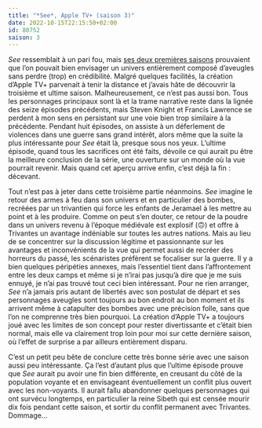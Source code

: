 ```yaml
---
title: "*See*, Apple TV+ (saison 3)"
date: 2022-10-15T22:15:50+02:00
id: 80752 
saison: 3
---
```


*See* ressemblait à un pari fou, mais [ses deux premières saisons](https://voiretmanger.fr/see-knight-lawrence-apple-tv/) prouvaient que l’on pouvait bien envisager un univers entièrement composé d’aveugles sans perdre (trop) en crédibilité. Malgré quelques facilités, la création d’Apple TV+ parvenait à tenir la distance et j’avais hâte de découvrir la troisième et ultime saison. Malheureusement, ce n’est pas aussi bon. Tous les personnages principaux sont là et la trame narrative reste dans la lignée des seize épisodes précédents, mais Steven Knight et Francis Lawrence se perdent à mon sens en persistant sur une voie bien trop similaire à la précédente. Pendant huit épisodes, on assiste à un déferlement de violences dans une guerre sans grand intérêt, alors même que la suite la plus intéressante pour *See* était là, presque sous nos yeux. L’ultime épisode, quand tous les sacrifices ont été faits, dévoile ce qui aurait pu être la meilleure conclusion de la série, une ouverture sur un monde où la vue pourrait revenir. Mais quand cet aperçu arrive enfin, c’est déjà la fin : décevant.

Tout n’est pas à jeter dans cette troisième partie néanmoins. *See* imagine le retour des armes à feu dans son univers et en particulier des bombes, recréées par un trivantien qui force les enfants de Jeramael à les mettre au point et à les produire. Comme on peut s’en douter, ce retour de la poudre dans un univers revenu à l’époque médiévale est explosif (🙃) et offre à Trivantes un avantage indéniable sur toutes les autres nations. Mais au lieu de se concentrer sur la discussion légitime et passionnante sur les avantages et inconvénients de la vue qui permet aussi de recréer des horreurs du passé, les scénaristes préfèrent se focaliser sur la guerre. Il y a bien quelques péripéties annexes, mais l’essentiel tient dans l’affrontement entre les deux camps et même si je n’irai pas jusqu’à dire que je me suis ennuyé, je n’ai pas trouvé tout ceci bien intéressant. Pour ne rien arranger, *See* n’a jamais pris autant de libertés avec son postulat de départ et ses personnages aveugles sont toujours au bon endroit au bon moment et ils arrivent même à catapulter des bombes avec une précision folle, sans que l’on ne comprenne très bien pourquoi. La création d’Apple TV+ a toujours joué avec les limites de son concept pour rester divertissante et c’était bien normal, mais elle va clairement trop loin pour moi sur cette dernière saison, où l’effet de surprise a par ailleurs entièrement disparu.

C’est un petit peu bête de conclure cette très bonne série avec une saison aussi peu intéressante. Ça l’est d’autant plus que l’ultime épisode prouve que *See* aurait pu avoir une fin bien différente, en creusant du côté de la population voyante et en envisageant éventuellement un conflit plus ouvert avec les non-voyants. Il aurait fallu abandonner quelques personnages qui ont survécu longtemps, en particulier la reine Sibeth qui est censée mourir dix fois pendant cette saison, et sortir du conflit permanent avec Trivantes. Dommage…